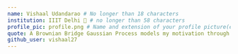 ```yaml
---
name: Vishaal Udandarao # No longer than 18 characters
institution: IIIT Delhi 🚩 # no longer than 58 characters
profile_pic: profile.png # Name and extension of your profile picture(ex. mona.png)
quote: A Brownian Bridge Gaussian Process models my motivation through college # no longer than 100 characters
github_user: vishaal27
---
```


